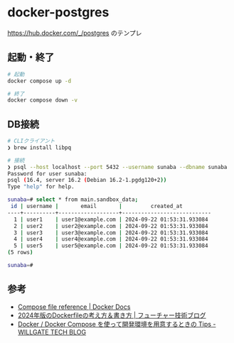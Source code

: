 # docker-postgres

<https://hub.docker.com/_/postgres> のテンプレ

## 起動・終了

```sh
# 起動
docker compose up -d

# 終了
docker compose down -v
```

## DB接続

```sh
# CLIクライアント
❯ brew install libpq

# 接続
❯ psql --host localhost --port 5432 --username sunaba --dbname sunaba
Password for user sunaba: 
psql (16.4, server 16.2 (Debian 16.2-1.pgdg120+2))
Type "help" for help.

sunaba=# select * from main.sandbox_data;
 id | username |       email       |         created_at         
----+----------+-------------------+----------------------------
  1 | user1    | user1@example.com | 2024-09-22 01:53:31.933084
  2 | user2    | user2@example.com | 2024-09-22 01:53:31.933084
  3 | user3    | user3@example.com | 2024-09-22 01:53:31.933084
  4 | user4    | user4@example.com | 2024-09-22 01:53:31.933084
  5 | user5    | user5@example.com | 2024-09-22 01:53:31.933084
(5 rows)

sunaba=#
```

## 参考

- [Compose file reference | Docker Docs](https://docs.docker.com/reference/compose-file/)
- [2024年版のDockerfileの考え方＆書き方 | フューチャー技術ブログ](https://future-architect.github.io/articles/20240726a/)
- [Docker / Docker Compose を使って開発環境を用意するときの Tips - WILLGATE TECH BLOG](https://tech.willgate.co.jp/entry/2023/12/01/120000)
